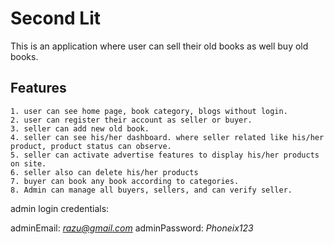 # Second Lit

This is an application where user can sell their old books as well buy old books.

## Features

    1. user can see home page, book category, blogs without login.
    2. user can register their account as seller or buyer.
    3. seller can add new old book.
    4. seller can see his/her dashboard. where seller related like his/her product, product status can observe.
    5. seller can activate advertise features to display his/her products on site.
    6. seller also can delete his/her products
    7. buyer can book any book according to categories.
    8. Admin can manage all buyers, sellers, and can verify seller.

admin login credentials:

adminEmail: <i>razu@gmail.com</i>
adminPassword: <i>Phoneix123</i>
